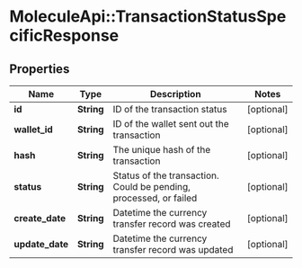 # MoleculeApi::TransactionStatusSpecificResponse

## Properties
Name | Type | Description | Notes
------------ | ------------- | ------------- | -------------
**id** | **String** | ID of the transaction status | [optional] 
**wallet_id** | **String** | ID of the wallet sent out the transaction | [optional] 
**hash** | **String** | The unique hash of the transaction | [optional] 
**status** | **String** | Status of the transaction. Could be pending, processed, or failed | [optional] 
**create_date** | **String** | Datetime the currency transfer record was created | [optional] 
**update_date** | **String** | Datetime the currency transfer record was updated | [optional] 


